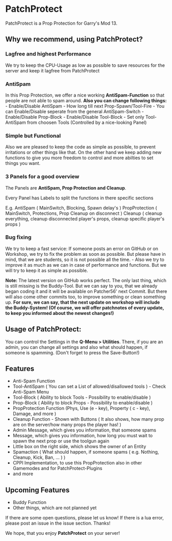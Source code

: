 <h1>PatchProtect</h1>

PatchProtect is a Prop Protection for Garry's Mod 13.

<h2>Why we recommend, using PatchProtect?</h2>

<h3>Lagfree and highest Performance</h3>
We try to keep the CPU-Usage as low as possible to save resources for the server and keep it lagfree from PatchProtect

<h3>AntiSpam</h3>
In this Prop Protection, we offer a nice working <b>AntiSpam-Function</b> so that people are not able to spam around.
<b>Also you can change following things:</b>
- Enable/Disable AntiSpam
- How long till next Prop-Spawn/Tool-Fire
- You can Enable/Disable seperate from the general AntiSpam-Switch
- Enable/Disable Prop-Block
- Enable/Disable Tool-Block
- Set only Tool-AntiSpam from choosen Tools (Controlled by a nice-looking Panel)

<h3>Simple but Functional</h3>
Also we are pleased to keep the code as simple as possible, to prevent irritations or other things like that.
On the other hand we keep adding new functions to give you more freedom to control and more abilties to set things you want.

<h3>3 Panels for a good overview</h3>
The Panels are <b>AntiSpam, Prop Protection and Cleanup</b>.

Every Panel has Labels to split the functions in there specific sections

E.g.
AntiSpam ( MainSwitch, Blocking, Spawn delay's )
PropProtection ( MainSwitch, Protections, Prop Cleanup on disconnect )
Cleanup ( cleanup everything, cleanup disconnected player's props, cleanup specific player's props )

<h3>Bug fixing</h3>
We try to keep a fast service: If someone posts an error on GitHub or on Workshop, we try to fix the problem as soon as possible. But please have in mind, that we are students, so it is not possible all the time.
- Also we try to improve it as much as we can in case of performance and functions. But we will try to keep it as simple as possible.


<b>Note: </b>The latest version on GitHub works perfect. The only last thing, which is still missing is the Buddy-Tool. But we can say to you, that we already began coding it and it will be available on Patcher56' next Commit. But there will also come other commits too, to improve something or clean something up.
<b>For sure, we can say, that the next update on workshop will include the Buddy-System! (Of course, we will offer patchnotes of every update, to keep you informed about the newest changes!)</b>


<h2>Usage of PatchProtect:</h2>
You can control the Settings in the <b>Q-Menu > Utilities</b>. There, if you are an admin, you can change all settings and also what should happen, if someone is spamming. (Don't forget to press the Save-Button!)


<h2>Features</h2>

- Anti-Spam Function
- Tool-AntiSpam ( You can set a List of allowed/disallowed tools ) - Check Anti-Spam Menu
- Tool-Block ( Ability to block Tools - Possibility to enable/disable )
- Prop-Block ( Ability to block Props - Possibility to enable/disable )
- PropProtection Function (Phys, Use (e - key), Property ( c - key), Damage, and more )
- Cleanup Function - Shown with Buttons ( It also shows, how many prop are on the server/how many props the player has! )
- Admin Message, which gives you information, that someone spams
- Message, which gives you information, how long you must wait to spawn the next prop or use the toolgun again
- Little box on the right side, which shows the owner of an Entity
- Spamaction ( What should happen, if someone spams ( e.g. Nothing, Cleanup, Kick, Ban, ... ) )
- CPPI Implementation, to use this PropProtection also in other Gamemodes and for PatchProtect-Plugins
- and more


<h2>Upcoming Features</h2>

- Buddy Function
- Other things, which are not planned yet

If there are some open questions, please let us know!
If there is a lua error, please post an issue in the issue section. Thanks!

We hope, that you enjoy <b>PatchProtect</b> on your server!

